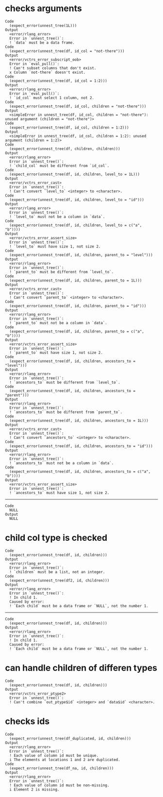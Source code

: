 # checks arguments

    Code
      (expect_error(unnest_tree(1L)))
    Output
      <error/rlang_error>
      Error in `unnest_tree()`:
      ! `data` must be a data frame.
    Code
      (expect_error(unnest_tree(df, id_col = "not-there")))
    Output
      <error/vctrs_error_subscript_oob>
      Error in `eval_pull()`:
      ! Can't subset columns that don't exist.
      x Column `not-there` doesn't exist.
    Code
      (expect_error(unnest_tree(df, id_col = 1:2)))
    Output
      <error/rlang_error>
      Error in `eval_pull()`:
      ! `id_col` must select 1 column, not 2.
    Code
      (expect_error(unnest_tree(df, id_col, children = "not-there")))
    Output
      <simpleError in unnest_tree(df, id_col, children = "not-there"): unused argument (children = "not-there")>
    Code
      (expect_error(unnest_tree(df, id_col, children = 1:2)))
    Output
      <simpleError in unnest_tree(df, id_col, children = 1:2): unused argument (children = 1:2)>
    Code
      (expect_error(unnest_tree(df, children, children)))
    Output
      <error/rlang_error>
      Error in `unnest_tree()`:
      ! `child_col` must be different from `id_col`.
    Code
      (expect_error(unnest_tree(df, id, children, level_to = 1L)))
    Output
      <error/vctrs_error_cast>
      Error in `unnest_tree()`:
      ! Can't convert `level_to` <integer> to <character>.
    Code
      (expect_error(unnest_tree(df, id, children, level_to = "id")))
    Output
      <error/rlang_error>
      Error in `unnest_tree()`:
      ! `level_to` must not be a column in `data`.
    Code
      (expect_error(unnest_tree(df, id, children, level_to = c("a", "b"))))
    Output
      <error/vctrs_error_assert_size>
      Error in `unnest_tree()`:
      ! `level_to` must have size 1, not size 2.
    Code
      (expect_error(unnest_tree(df, id, children, parent_to = "level")))
    Output
      <error/rlang_error>
      Error in `unnest_tree()`:
      ! `parent_to` must be different from `level_to`.
    Code
      (expect_error(unnest_tree(df, id, children, parent_to = 1L)))
    Output
      <error/vctrs_error_cast>
      Error in `unnest_tree()`:
      ! Can't convert `parent_to` <integer> to <character>.
    Code
      (expect_error(unnest_tree(df, id, children, parent_to = "id")))
    Output
      <error/rlang_error>
      Error in `unnest_tree()`:
      ! `parent_to` must not be a column in `data`.
    Code
      (expect_error(unnest_tree(df, id, children, parent_to = c("a", "b"))))
    Output
      <error/vctrs_error_assert_size>
      Error in `unnest_tree()`:
      ! `parent_to` must have size 1, not size 2.
    Code
      (expect_error(unnest_tree(df, id, children, ancestors_to = "level")))
    Output
      <error/rlang_error>
      Error in `unnest_tree()`:
      ! `ancestors_to` must be different from `level_to`.
    Code
      (expect_error(unnest_tree(df, id, children, ancestors_to = "parent")))
    Output
      <error/rlang_error>
      Error in `unnest_tree()`:
      ! `ancestors_to` must be different from `parent_to`.
    Code
      (expect_error(unnest_tree(df, id, children, ancestors_to = 1L)))
    Output
      <error/vctrs_error_cast>
      Error in `unnest_tree()`:
      ! Can't convert `ancestors_to` <integer> to <character>.
    Code
      (expect_error(unnest_tree(df, id, children, ancestors_to = "id")))
    Output
      <error/rlang_error>
      Error in `unnest_tree()`:
      ! `ancestors_to` must not be a column in `data`.
    Code
      (expect_error(unnest_tree(df, id, children, ancestors_to = c("a", "b"))))
    Output
      <error/vctrs_error_assert_size>
      Error in `unnest_tree()`:
      ! `ancestors_to` must have size 1, not size 2.

---

    Code
      NULL
    Output
      NULL

# child col type is checked

    Code
      (expect_error(unnest_tree(df, id, children)))
    Output
      <error/rlang_error>
      Error in `unnest_tree()`:
      ! `children` must be a list, not an integer.
    Code
      (expect_error(unnest_tree(df2, id, children)))
    Output
      <error/rlang_error>
      Error in `unnest_tree()`:
      ! In child 1.
      Caused by error:
      ! `Each child` must be a data frame or `NULL`, not the number 1.

---

    Code
      (expect_error(unnest_tree(df, id, children)))
    Output
      <error/rlang_error>
      Error in `unnest_tree()`:
      ! In child 1.
      Caused by error:
      ! `Each child` must be a data frame or `NULL`, not the number 1.

# can handle children of differen types

    Code
      (expect_error(unnest_tree(df, id, children)))
    Output
      <error/vctrs_error_ptype2>
      Error in `unnest_tree()`:
      ! Can't combine `out_ptype$id` <integer> and `data$id` <character>.

# checks ids

    Code
      (expect_error(unnest_tree(df_duplicated, id, children)))
    Output
      <error/rlang_error>
      Error in `unnest_tree()`:
      ! Each value of column id must be unique.
      i The elements at locations 1 and 2 are duplicated.
    Code
      (expect_error(unnest_tree(df_na, id, children)))
    Output
      <error/rlang_error>
      Error in `unnest_tree()`:
      ! Each value of column id must be non-missing.
      i Element 2 is missing.


